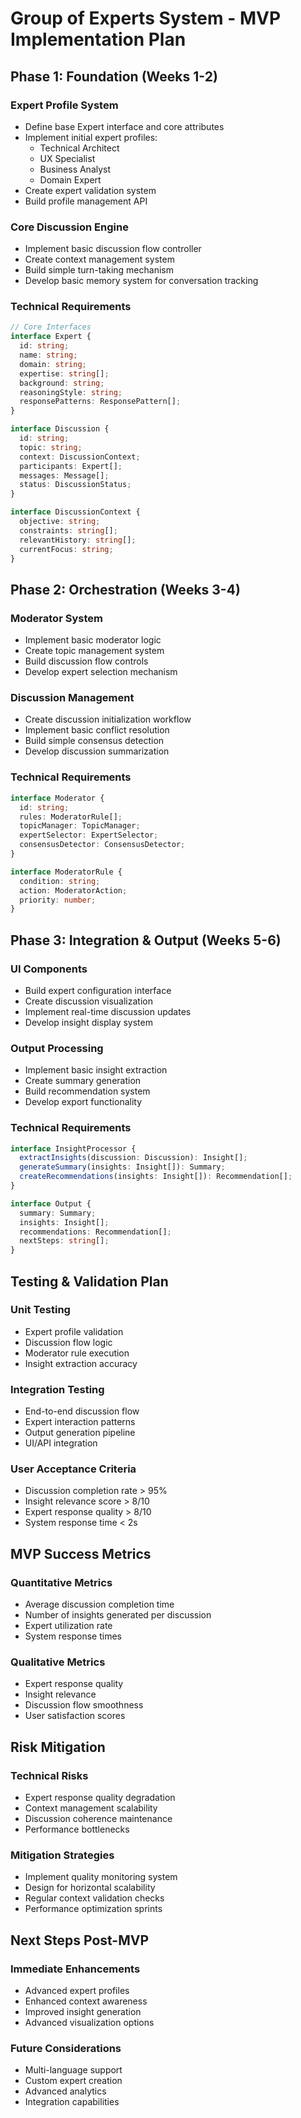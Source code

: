 # Group of Experts System - MVP Implementation Plan

## Phase 1: Foundation (Weeks 1-2)

### Expert Profile System
- Define base Expert interface and core attributes
- Implement initial expert profiles:
  * Technical Architect
  * UX Specialist
  * Business Analyst
  * Domain Expert
- Create expert validation system
- Build profile management API

### Core Discussion Engine
- Implement basic discussion flow controller
- Create context management system
- Build simple turn-taking mechanism
- Develop basic memory system for conversation tracking

### Technical Requirements
```typescript
// Core Interfaces
interface Expert {
  id: string;
  name: string;
  domain: string;
  expertise: string[];
  background: string;
  reasoningStyle: string;
  responsePatterns: ResponsePattern[];
}

interface Discussion {
  id: string;
  topic: string;
  context: DiscussionContext;
  participants: Expert[];
  messages: Message[];
  status: DiscussionStatus;
}

interface DiscussionContext {
  objective: string;
  constraints: string[];
  relevantHistory: string[];
  currentFocus: string;
}
```

## Phase 2: Orchestration (Weeks 3-4)

### Moderator System
- Implement basic moderator logic
- Create topic management system
- Build discussion flow controls
- Develop expert selection mechanism

### Discussion Management
- Create discussion initialization workflow
- Implement basic conflict resolution
- Build simple consensus detection
- Develop discussion summarization

### Technical Requirements
```typescript
interface Moderator {
  id: string;
  rules: ModeratorRule[];
  topicManager: TopicManager;
  expertSelector: ExpertSelector;
  consensusDetector: ConsensusDetector;
}

interface ModeratorRule {
  condition: string;
  action: ModeratorAction;
  priority: number;
}
```

## Phase 3: Integration & Output (Weeks 5-6)

### UI Components
- Build expert configuration interface
- Create discussion visualization
- Implement real-time discussion updates
- Develop insight display system

### Output Processing
- Implement basic insight extraction
- Create summary generation
- Build recommendation system
- Develop export functionality

### Technical Requirements
```typescript
interface InsightProcessor {
  extractInsights(discussion: Discussion): Insight[];
  generateSummary(insights: Insight[]): Summary;
  createRecommendations(insights: Insight[]): Recommendation[];
}

interface Output {
  summary: Summary;
  insights: Insight[];
  recommendations: Recommendation[];
  nextSteps: string[];
}
```

## Testing & Validation Plan

### Unit Testing
- Expert profile validation
- Discussion flow logic
- Moderator rule execution
- Insight extraction accuracy

### Integration Testing
- End-to-end discussion flow
- Expert interaction patterns
- Output generation pipeline
- UI/API integration

### User Acceptance Criteria
- Discussion completion rate > 95%
- Insight relevance score > 8/10
- Expert response quality > 8/10
- System response time < 2s

## MVP Success Metrics

### Quantitative Metrics
- Average discussion completion time
- Number of insights generated per discussion
- Expert utilization rate
- System response times

### Qualitative Metrics
- Expert response quality
- Insight relevance
- Discussion flow smoothness
- User satisfaction scores

## Risk Mitigation

### Technical Risks
- Expert response quality degradation
- Context management scalability
- Discussion coherence maintenance
- Performance bottlenecks

### Mitigation Strategies
- Implement quality monitoring system
- Design for horizontal scalability
- Regular context validation checks
- Performance optimization sprints

## Next Steps Post-MVP

### Immediate Enhancements
- Advanced expert profiles
- Enhanced context awareness
- Improved insight generation
- Advanced visualization options

### Future Considerations
- Multi-language support
- Custom expert creation
- Advanced analytics
- Integration capabilities
